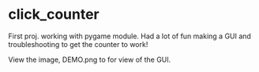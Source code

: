 # click_counter
First proj. working with pygame module. Had a lot of fun making a GUI and troubleshooting to get the counter to work!

View the image, DEMO.png to for view of the GUI.
